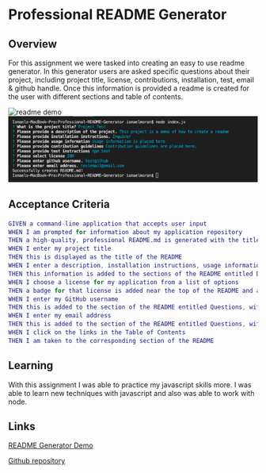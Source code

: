 # Professional README Generator
## Overview
For this assignment we were tasked into creating an easy to use readme generator. In this generator users are asked specific questions about their project, including project title, license, contributions, installation, test, email & github handle. Once this information is provided a readme is created for the user with different sections and table of contents.

![readme demo](./images/readme.gif)
![readme demo](./images/demo1.png)

## Acceptance Criteria
```m
GIVEN a command-line application that accepts user input
WHEN I am prompted for information about my application repository
THEN a high-quality, professional README.md is generated with the title of my project and sections entitled Description, Table of Contents, Installation, Usage, License, Contributing, Tests, and Questions
WHEN I enter my project title
THEN this is displayed as the title of the README
WHEN I enter a description, installation instructions, usage information, contribution guidelines, and test instructions
THEN this information is added to the sections of the README entitled Description, Installation, Usage, Contributing, and Tests
WHEN I choose a license for my application from a list of options
THEN a badge for that license is added near the top of the README and a notice is added to the section of the README entitled License that explains which license the application is covered under
WHEN I enter my GitHub username
THEN this is added to the section of the README entitled Questions, with a link to my GitHub profile
WHEN I enter my email address
THEN this is added to the section of the README entitled Questions, with instructions on how to reach me with additional questions
WHEN I click on the links in the Table of Contents
THEN I am taken to the corresponding section of the README
```

## Learning

With this assignment I was able to practice my javascript skills more. I was able to learn new techniques with javascript and also was able to work with node.

## Links
[README Generator Demo](https://drive.google.com/file/d/1ArNzqRFntqwzaTu0UnfH8m7vvqWFZhNX/view)

[Github repository](https://github.com/imoranmo/Professional-README-Generator)